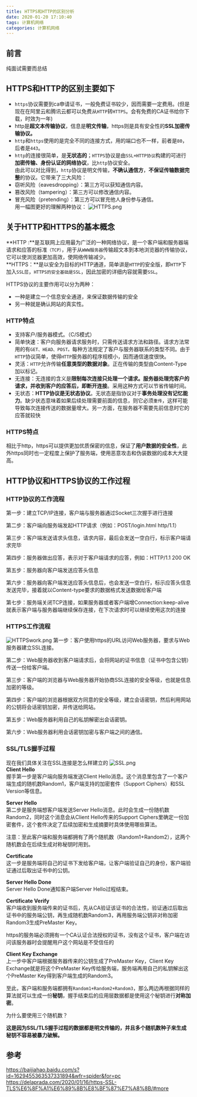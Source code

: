 ```yaml
---
title: HTTPS和HTTP的区别分析
date: 2020-01-20 17:10:40
tags: 计算机网络
categories: 计算机网络
---
```

## 前言
纯面试需要而总结
## HTTPS和HTTP的区别主要如下
* `https`协议需要到ca申请证书，一般免费证书较少，因而需要一定费用。(但是现在在阿里云和腾讯云都可以免费从`HTTP`转`HTTPS`。会有免费的CA证书给你下载，时效为一年)
* http是**超文本传输协议**，信息是**明文传输**，https则是具有安全性的**SSL加密传输协议。**
* `http`和`https`使用的是完全不同的连接方式，用的端口也不一样，前者是`80`，后者是`443`。
* `http`的连接很简单，是**无状态的**；`HTTPS`协议是由`SSL+HTTP协议`构建的可进行**加密传输、身份认证的网络协议**，比`http`协议安全。  
由此可以对比得到，`http`协议是明文传输，**不确认通信方**，**不保证传输数据完整**的协议。它带来了三大风险：
* 窃听风险（eavesdropping）：第三方可以获知通信内容。
* 篡改风险（tampering）：第三方可以修改通信内容。
* 冒充风险（pretending）：第三方可以冒充他人身份参与通信。  
用一幅图更好的理解两种协议：
![HTTPS.png](HTTPS和HTTP的区别分析/HTTPS.PNG)
## 关于HTTP和HTTPS的基本概念
**HTTP :**是互联网上应用最为广泛的一种网络协议，是一个客户端和服务器端请求和应答的标准`（TCP）`，用于从`WWW服务器`传输超文本到本地浏览器的传输协议，它可以使浏览器更加高效，使网络传输减少。  
**HTTPS：**是以安全为目标的HTTP通道，简单讲是`HTTP`的安全版，即`HTTP`下加入`SSL层`，`HTTPS的安全基础是SSL`，因此加密的详细内容就需要`SSL`。  

HTTPS协议的主要作用可以分为两种：
* 一种是建立一个信息安全通道，来保证数据传输的安全
* 另一种就是确认网站的真实性。

### HTTP特点
* 支持客户/服务器模式。（C/S模式）
* 简单快速：客户向服务器请求服务时，只需传送请求方法和路径。请求方法常用的有`GET、HEAD、POST。`每种方法规定了客户与服务器联系的类型不同。由于`HTTP`协议简单，使得`HTTP`服务器的程序规模小，因而通信速度很快。
* 灵活：`HTTP`允许传输**任意类型的数据对象**。正在传输的类型由Content-Type加以标记。
* 无连接：无连接的含义是**限制每次连接只处理一个请求。服务器处理完客户的请求，并收到客户的应答后，即断开连接**。采用这种方式可以节省传输时间。
* 无状态：**HTTP协议是无状态协议**。无状态是指协议对于**事务处理没有记忆能力**。缺少状态意味着如果后续处理需要前面的信息，则它必须`重传`，这样可能导致每次连接传送的数据量增大。另一方面，在服务器不需要先前信息时它的应答就较快
### HTTPS特点
相比于http，https可以提供更加优质保密的信息，保证了**用户数据的安全性**，此外https同时也一定程度上保护了服务端，使用恶意攻击和伪装数据的成本大大提高。
## HTTP协议和HTTPS协议的工作过程
### HTTP协议的工作流程
第一步：建立TCP/IP连接，客户端与服务器通过Socket三次握手进行连接

第二步：客户端向服务端发起HTTP请求（例如：POST/login.html http/1.1）

第三步：客户端发送请求头信息，请求内容，最后会发送一空白行，标示客户端请求完毕

第四步：服务器做出应答，表示对于客户端请求的应答，例如：HTTP/1.1 200 OK

第五步：服务器向客户端发送应答头信息

第六步：服务器向客户端发送应答头信息后，也会发送一空白行，标示应答头信息发送完毕，接着就以Content-type要求的数据格式发送数据给客户端

第七步：服务端关闭TCP连接，如果服务器或者客户端增Connection:keep-alive就表示客户端与服务器端继续保存连接，在下次请求时可以继续使用这次的连接
### HTTPS工作流程
![HTTPSwork.png](HTTPS和HTTP的区别分析/HTTPSwork.PNG)
第一步：客户使用https的URL访问Web服务器，要求与Web服务器建立SSL连接。

第二步：Web服务器收到客户端请求后，会将网站的证书信息（证书中包含公钥）传送一份给客户端。

第三步：客户端的浏览器与Web服务器开始协商SSL连接的安全等级，也就是信息加密的等级。

第四步：客户端的浏览器根据双方同意的安全等级，建立会话密钥，然后利用网站的公钥将会话密钥加密，并传送给网站。

第五步：Web服务器利用自己的私钥解密出会话密钥。

第六步：Web服务器利用会话密钥加密与客户端之间的通信。
### SSL/TLS握手过程
现在我们具体关注在SSL连接是怎么样建立的
![SSL.png](HTTPS和HTTP的区别分析/SSL.PNG)  
**Client Hello**  
握手第一步是客户端向服务端发送Client Hello消息。这个消息里包含了一个客户端生成的随机数Random1，客户端支持的加密套件（Support Ciphers）和SSL Version等信息。

**Server Hello**  
第二步是服务端想客户端发送Server Hello消息。此时会生成一份随机数Random2，同时这个消息会从Client Hello传来的Support Ciphers里确定一份加密套件，这个套件决定了后续加密和生成摘要时具体使用哪些算法。

注意：至此客户端和服务端都拥有了两个随机数（Random1+Random2），这两个随机数会在后续生成对称秘钥时用到。

**Certificate**  
这一步是服务端将自己的证书下发给客户端，让客户端验证自己的身份，客户端验证通过后取出证书中的公钥。

**Server Hello Done**  
Server Hello Done通知客户端Server Hello过程结束。

**Certificate Verify**  
客户端收到服务端传来的证书后，先从CA验证该证书的合法性，验证通过后取出证书中的服务端公钥，再生成随机数Random3，再用服务端公钥非对称加密Random3生成PreMaster Key。

https的服务端必须拥有一个CA认证合法授权的证书，没有这个证书，客户端在访问该服务器时会提醒用户这个网站是不受信任的

**Client Key Exchange**  
上一步中客户端根据服务器传来的公钥生成了PreMaster Key，Client Key Exchange就是将这个PreMaster Key传给服务端，服务端再用自己的私钥解出这个PreMaster Key得到客户端生成的Random3。

至此，客户端和服务端都拥有`Random1+Random2+Random3`，那么两边再根据同样的算法就可以生成一份**秘钥**，握手结束后的应用层数据都是使用这个秘钥进行**对称加密**。

为什么要使用三个随机数？

**这是因为SSL/TLS握手过程的数据都是明文传输的，并且多个随机数种子来生成秘钥不容易被暴力破解。**

## 参考
https://baijiahao.baidu.com/s?id=1629455363537331894&wfr=spider&for=pc  
https://delaprada.com/2020/01/16/https-SSL-TLS%E6%8F%A1%E6%89%8B%E8%BF%87%E7%A8%8B/#more
